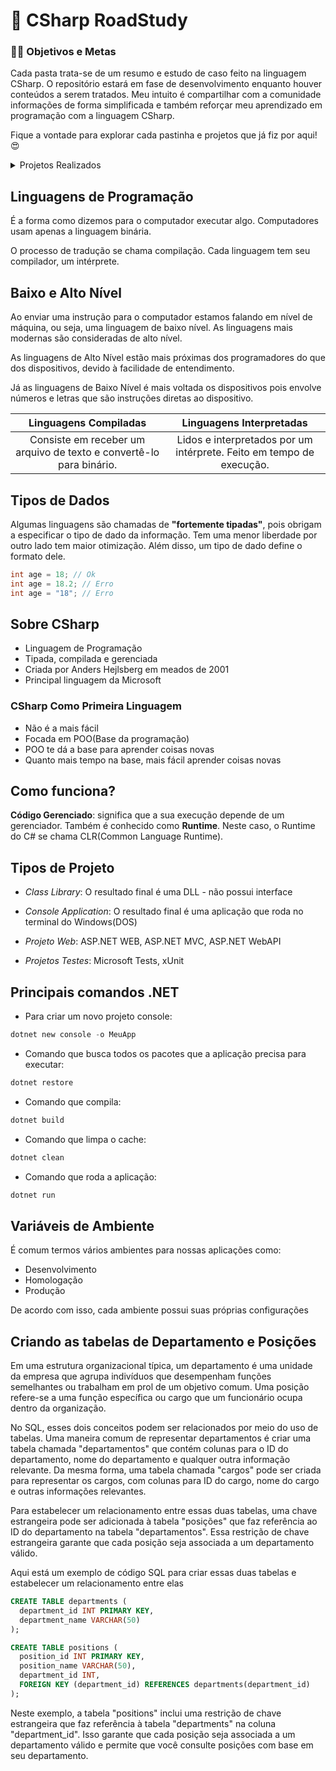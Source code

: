 # 🔮 CSharp RoadStudy

### 🐱‍💻 Objetivos e Metas
Cada pasta trata-se de um resumo e estudo de caso feito na linguagem CSharp. O repositório estará em fase de desenvolvimento enquanto houver conteúdos a serem tratados. Meu intuito é compartilhar com a comunidade informações de forma simplificada e também reforçar meu aprendizado em programação com a linguagem CSharp.

Fique a vontade para explorar cada pastinha e projetos que já fiz por aqui! 😍

<details>
    <summary>Projetos Realizados</summary>

### ✔ Projetos de Baixa Complexidade
- [Projeto de Calculadora](https://github.com/Queiroz-Dv/ProjectCalculator) 
- [Projeto de Cronômetro](https://github.com/Queiroz-Dv/ProjectStopWatch_CSharp)
- [Projeto de Editor de Texto](https://github.com/Queiroz-Dv/TextEditor)
- [Projeto de Editor HTML](https://github.com/Queiroz-Dv/EditorHTML)
- [Programação Orientada a Objetos-Eng](https://github.com/Queiroz-Dv/OakAcademyStudy)
- [Programação Orientada a Objetos-Pt-BR](https://github.com/Queiroz-Dv/ProjectPooSharp)
  

</details>

## Linguagens de Programação

É a forma como dizemos para o computador executar algo. Computadores usam apenas a linguagem binária.

O processo de tradução se chama compilação. Cada linguagem tem seu compilador, um intérprete.

## Baixo e Alto Nível

Ao enviar uma instrução para o computador estamos falando em nível de máquina, ou seja, uma linguagem de baixo nível. As linguagens mais modernas são consideradas de alto nível.

As linguagens de Alto Nível estão mais próximas dos programadores do que dos dispositivos, devido à facilidade de entendimento.

Já as linguagens de Baixo Nível é mais voltada os dispositivos pois envolve números e letras que são instruções diretas ao dispositivo. 

|                    Linguagens Compiladas                     |                   Linguagens Interpretadas                   |
| :----------------------------------------------------------: | :----------------------------------------------------------: |
| Consiste em receber um arquivo de texto e convertê-lo para binário. | Lidos e interpretados por um intérprete. Feito em tempo de execução. |

## Tipos  de  Dados

Algumas linguagens são chamadas de **"fortemente tipadas"**, pois obrigam a especificar o tipo de dado da informação. Tem uma menor liberdade por outro lado tem maior otimização.  Além disso, um tipo de dado define o formato dele.

```c#
int age = 18; // Ok
int age = 18.2; // Erro
int age = "18"; // Erro
```

## Sobre CSharp

- Linguagem de Programação
- Tipada, compilada e gerenciada
- Criada por Anders Hejlsberg em meados de 2001
- Principal linguagem da Microsoft

### CSharp  Como Primeira Linguagem

- Não é a mais fácil
- Focada em POO(Base da programação)
- POO te dá a base para aprender coisas novas
- Quanto mais tempo na base, mais fácil aprender coisas novas

## Como funciona?

**Código Gerenciado**: significa que a sua execução depende de um gerenciador. Também é conhecido como **Runtime**. Neste caso, o Runtime  do C# se chama CLR(Common Language Runtime).

## Tipos de Projeto

- *Class Library*: O resultado final é uma DLL - não possui interface

- *Console Application*: O resultado final é uma aplicação que roda no terminal do Windows(DOS)

- *Projeto Web*: ASP.NET WEB, ASP.NET MVC, ASP.NET WebAPI

- *Projetos Testes*: Microsoft Tests, xUnit

## Principais comandos .NET

- Para criar um novo projeto console:

```powershell
dotnet new console -o MeuApp
```

- Comando que busca todos os pacotes que a aplicação precisa para executar:

```powershell
dotnet restore
```

- Comando que compila:

```powershell
dotnet build
```

- Comando que limpa o cache:

```powershell
dotnet clean
```

- Comando que roda a aplicação:

```powershell
dotnet run
```

## Variáveis de Ambiente

É comum termos vários ambientes para nossas aplicações como:

- Desenvolvimento
- Homologação
- Produção

De acordo com isso, cada ambiente possui suas próprias configurações





## Criando as tabelas de Departamento e Posições

Em uma estrutura organizacional típica, um departamento é uma unidade da empresa que agrupa indivíduos que desempenham funções semelhantes ou trabalham em prol de um objetivo comum. Uma posição refere-se a uma função específica ou cargo que um funcionário ocupa dentro da organização.

No SQL, esses dois conceitos podem ser relacionados por meio do uso de tabelas. Uma maneira comum de representar departamentos é criar uma tabela chamada "departamentos" que contém colunas para o ID do departamento, nome do departamento e qualquer outra informação relevante. Da mesma forma, uma tabela chamada "cargos" pode ser criada para representar os cargos, com colunas para ID do cargo, nome do cargo e outras informações relevantes.

Para estabelecer um relacionamento entre essas duas tabelas, uma chave estrangeira pode ser adicionada à tabela "posições" que faz referência ao ID do departamento na tabela "departamentos". Essa restrição de chave estrangeira garante que cada posição seja associada a um departamento válido.

Aqui está um exemplo de código SQL para criar essas duas tabelas e estabelecer um relacionamento entre elas

```sql
CREATE TABLE departments (
  department_id INT PRIMARY KEY,
  department_name VARCHAR(50)
);

CREATE TABLE positions (
  position_id INT PRIMARY KEY,
  position_name VARCHAR(50),
  department_id INT,
  FOREIGN KEY (department_id) REFERENCES departments(department_id)
);
```

Neste exemplo, a tabela "positions" inclui uma restrição de chave estrangeira que faz referência à tabela "departments" na coluna "department_id". Isso garante que cada posição seja associada a um departamento válido e permite que você consulte posições com base em seu departamento.
